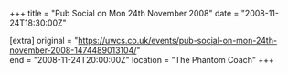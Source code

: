 +++
title = "Pub Social on Mon 24th November 2008"
date = "2008-11-24T18:30:00Z"

[extra]
original = "https://uwcs.co.uk/events/pub-social-on-mon-24th-november-2008-1474489013104/"    
end = "2008-11-24T20:00:00Z"
location = "The Phantom Coach"
+++



